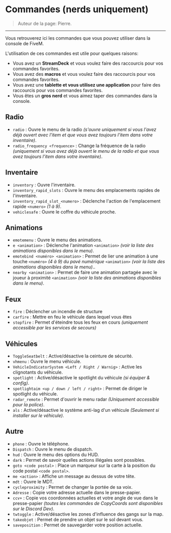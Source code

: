 # Commandes (nerds uniquement)

> Auteur de la page: Pierre.

---

Vous retrouverez ici les commandes que vous pouvez utiliser dans la console de FiveM.

L'utilisation de ces commandes est utile pour quelques raisons:
- Vous avez un **StreamDeck** et vous voulez faire des raccourcis pour vos commandes favorites.
- Vous avez des **macros** et vous voulez faire des raccourcis pour vos commandes favorites.
- Vous avez une **tablette et vous utilisez une application** pour faire des raccourcis pour vos commandes favorites.
- Vous êtes un **gros nerd** et vous aimez taper des commandes dans la console.

## Radio

- `radio` : Ouvre le menu de la radio *(s'ouvre uniquement si vous l'avez déjà ouvert avec l'item et que vous avez toujours l'item dans votre inventaire)*.
- `radio_frequency <frequence>` : Change la fréquence de la radio *(uniquement si vous avez déjà ouvert le menu de la radio et que vous avez toujours l'item dans votre inventaire)*.

## Inventaire

- `inventory` : Ouvre l'inventaire.
- `inventory_rapid_slots` : Ouvre le menu des emplacements rapides de l'inventaire.
- `inventory_rapid_slot_<numero>` : Déclenche l'action de l'emplacement rapide `<numero>` *(1 à 9)*.
- `vehiclesafe` : Ouvre le coffre du véhicule proche.

## Animations

- `emotemenu` : Ouvre le menu des animations.
- `e <animation>` : Déclenche l'animation `<animation>` *(voir la liste des animations disponibles dans le menu)*.
- `emotebind <numéro> <animation>` : Permet de lier une animation à une touche `<numéro>` *(4 à 9) du pavé numérique* `<animation>` *(voir la liste des animations disponibles dans le menu)*..
- `nearby <animation>` : Permet de faire une animation partagée avec le joueur à proximité `<animation>` *(voir la liste des animations disponibles dans le menu)*.

## Feux

- `fire` : Déclencher un incendie de structure
- `carfire` : Mettre en feu le véhicule dans lequel vous êtes
- `stopfire` : Permet d'éteindre tous les feux en cours *(uniquement accessible par les services de secours)*

## Véhicules

- `ToggleSeatbelt` : Active/désactive la ceinture de sécurité.
- `vhmenu` : Ouvre le menu véhicule.
- `VehicleIndicatorSystem <Left / Right / Warnig>` : Active les clignotants du véhicule.
- `spotlight` : Active/désactive le spotlight du véhicule *(si équiper & config)*.
- `spotlightaim <up / down / left / right>` : Permet de diriger le spotlight du véhicule.
- `radar_remote` : Permet d'ouvrir le menu radar *(Uniquement accessible pour la police)*.
- `als` : Active/désactive le système anti-lag d'un véhicule *(Seulement si installer sur le véhicule)*.

## Autre

- `phone` : Ouvre le téléphone.
- `Dispatch` : Ouvre le menu de dispatch.
- `hud` : Ouvre le menu des options du HUD.
- `dark` : Permet de savoir quelles actions illégales sont possibles.
- `goto <code postal>` : Place un marqueur sur la carte à la position du code postal `<code postal>`.
- `me <action>` : Affiche un message au dessus de votre tête.
- `mdt` : Ouvre le MDT.
- `cycleproximity` : Permet de changer la portée de sa voix.
- `Adresse` : Copie votre adresse actuelle dans le presse-papier.
- `ccv+` : Copie vos coordonnées actuelles et votre angle de vue dans le presse-papier *(toutes les commandes de CopyCoords sont disponibles sur le Discord Dev)*.
- `twtoggle` : Active/désactive les zones d'influence des gangs sur la map.
- `takeobjet` : Permet de prendre un objet sur le sol devant vous.
- `saveposition` : Permet de sauvegarder votre position actuelle.